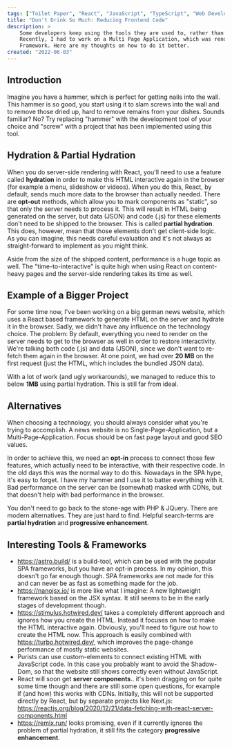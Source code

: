 ```yaml
---
tags: ["Toilet Paper", "React", "JavaScript", "TypeScript", "Web Development", "Partial Hydration", "Progressive Enhancement"]
title: "Don't Drink So Much: Reducing Frontend Code"
description: >
    Some developers keep using the tools they are used to, rather than the best tool for the job.
    Recently, I had to work on a Multi Page Application, which was rendered using a Single Page Application
    Framework. Here are my thoughts on how to do it better.
created: "2022-06-03"
---
```


## Introduction

Imagine you have a hammer, which is perfect for getting nails into the wall. This hammer is so good, you start using it to
slam screws into the wall and to remove those dried up, hard to remove remains from your dishes.
Sounds familiar? No? Try replacing "hammer" with the development tool of your choice and "screw" with a project that has been implemented using this tool.

## Hydration & Partial Hydration

When you do server-side rendering with React, you'll need to use a feature called **hydration** in order to make
this HTML interactive again in the browser (for example a menu, slideshow or videos). When you do this,
React, by default, sends much more data to the browser than actually needed. There are **opt-out** methods,
which allow you to mark components as "static", so that only the server needs to process it.
This will result in HTML being generated on the server, but data (JSON) and code (.js)
for these elements don't need to be shipped to the browser. This is called **partial hydration**.
This does, however, mean that those elements don't get client-side logic.
As you can imagine, this needs careful evaluation and it's not always as straight-forward to implement as you might think.

Aside from the size of the shipped content, performance is a huge topic as well.
The "time-to-interactive" is quite high when using React on content-heavy pages and the server-side rendering takes its time as well.

## Example of a Bigger Project

For some time now, I've been working on a big german news website, which uses a React based framework
to generate HTML on the server and hydrate it in the browser. Sadly, we didn't have any influence on the technology choice.
The problem: By default, everything you need to render on the server needs to get to the browser as well in order to restore interactivity.
We're talking both code (.js) and data (JSON), since we don't want to re-fetch them again in the browser.
At one point, we had over **20 MB** on the first request (just the HTML, which includes the bundled JSON data).

With a lot of work (and ugly workarounds), we managed to reduce this to below **1MB** using partial hydration.
This is still far from ideal.

## Alternatives

When choosing a technology, you should always consider what you're trying to accomplish. A news website is no Single-Page-Application, but a Multi-Page-Application. Focus should be on fast page layout and good SEO values.

In order to achieve this, we need an **opt-in** process to connect those few features, which actually need to be interactive,
with their respective code. In the old days this was the normal way to do this. Nowadays in the SPA hype, it's easy to forget.
I have my hammer and I use it to batter everything with it. Bad performance on the server can be (somewhat) masked with CDNs,
but that doesn't help with bad performance in the browser.

You don't need to go back to the stone-age with PHP & JQuery. There are modern alternatives. They are just hard to find.
Helpful search-terms are **partial hydration** and **progressive enhancement**.

## Interesting Tools & Frameworks

-   https://astro.build/ is a build-tool, which can be used with the popular SPA frameworks, but you have an opt-in process.
    In my opinion, this doesn't go far enough though. SPA frameworks are not made for this and can never be as fast as something made for the job.
-   https://nanojsx.io/ is more like what I imagine: A new lightweight framework based on the JSX syntax.
    It still seems to be in the early stages of development though.
-   https://stimulus.hotwired.dev/ takes a completely different approach and ignores how you create the HTML.
    Instead it focuses on how to make the HTML interactive again. Obviously, you'll need to figure out how to create the HTML now.
    This approach is easily combined with https://turbo.hotwired.dev/, which improves the page-change performance of mostly static websites.
-   Purists can use custom-elements to connect existing HTML with JavaScript code. In this case you probably want to avoid the Shadow-Dom,
    so that the website still shows correctly even without JavaScript.
-   React will soon get **server components**.. it's been dragging on for quite some time though and there are still some open questions,
    for example if (and how) this works with CDNs. Initially, this will not be supported directly by React, but by separate projects like Next.js:
    https://reactjs.org/blog/2020/12/21/data-fetching-with-react-server-components.html
-   https://remix.run/ looks promising, even if it currently ignores the problem of partial hydration, it still fits the category **progressive enhancement**.
